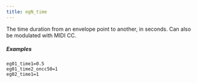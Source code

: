 ```yaml
---
title: egN_time
---
```

The time duration from an envelope point to another, in seconds.
Can also be modulated with MIDI CC.

##### Examples

```
eg01_time1=0.5
eg01_time2_oncc50=1
eg02_time1=1
```
